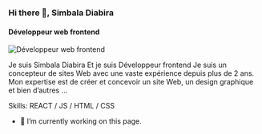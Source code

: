 ### Hi there 👋, Simbala Diabira
#### Développeur web frontend
![Développeur web frontend](https://raw.githubusercontent.com/sagar-viradiya/sagar-viradiya/master/resources/banner.png)

Je suis Simbala Diabira Et je suis Développeur frontend Je suis un concepteur de sites Web avec une vaste expérience depuis plus de 2 ans. Mon expertise est de créer et concevoir un site Web, un design graphique et bien d’autres ...

Skills: REACT / JS / HTML / CSS

- 🔭 I’m currently working on this page. 





